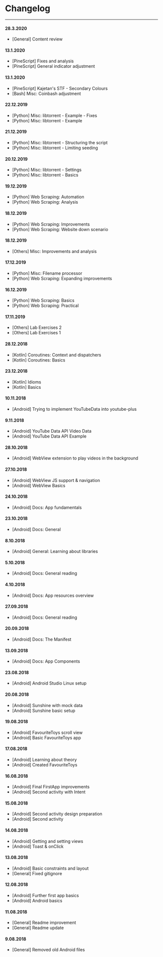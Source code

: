 # Changelog

---

#### 28.3.2020

* [General] Content review

#### 13.1.2020

* [PineScript] Fixes and analysis
* [PineScript] General indicator adjustment

#### 13.1.2020

* [PineScript] Kajetan's STF - Secondary Colours
* [Bash] Misc: Coinbash adjustment

#### 22.12.2019

* [Python] Misc: libtorrent - Example - Fixes
* [Python] Misc: libtorrent - Example

#### 21.12.2019

* [Python] Misc: libtorrent - Structuring the script
* [Python] Misc: libtorrent - Limiting seeding

#### 20.12.2019

* [Python] Misc: libtorrent - Settings
* [Python] Misc: libtorrent - Basics

#### 19.12.2019

* [Python] Web Scraping: Automation
* [Python] Web Scraping: Analysis

#### 18.12.2019

* [Python] Web Scraping: Improvements
* [Python] Web Scraping: Website down scenario

#### 18.12.2019

* [Others] Misc: Improvements and analysis

#### 17.12.2019

* [Python] Misc: Filename processor
* [Python] Web Scraping: Expanding improvements

#### 16.12.2019

* [Python] Web Scraping: Basics
* [Python] Web Scraping: Practical

#### 17.11.2019

* [Others] Lab Exercises 2
* [Others] Lab Exercises 1

#### 28.12.2018

* [Kotlin] Coroutines: Context and dispatchers
* [Kotlin] Coroutines: Basics

#### 23.12.2018

* [Kotlin] Idioms
* [Kotlin] Basics

#### 10.11.2018

* [Android] Trying to implement YouTubeData into youtube-plus

#### 9.11.2018

* [Android] YouTube Data API Video Data
* [Android] YouTube Data API Example

#### 28.10.2018

* [Android] WebView extension to play videos in the background

#### 27.10.2018

* [Android] WebView JS support & navigation
* [Android] WebView Basics

#### 24.10.2018

* [Android] Docs: App fundamentals

#### 23.10.2018

* [Android] Docs: General

#### 8.10.2018

* [Android] General: Learning about libraries

#### 5.10.2018

* [Android] Docs: General reading

#### 4.10.2018

* [Android] Docs: App resources overview

#### 27.09.2018

* [Android] Docs: General reading

#### 20.09.2018

* [Android] Docs: The Manifest

#### 13.09.2018

* [Android] Docs: App Components

#### 23.08.2018

* [Android] Android Studio Linux setup

#### 20.08.2018

* [Android] Sunshine with mock data 
* [Android] Sunshine basic setup

#### 19.08.2018

* [Android] FavouriteToys scroll view 
* [Android] Basic FavouriteToys app

#### 17.08.2018

* [Android] Learning about theory 
* [Android] Created FavouriteToys

#### 16.08.2018

* [Android] Final FirstApp improvements
* [Android] Second activity with Intent

#### 15.08.2018

* [Android] Second activity design preparation
* [Android] Second activity

#### 14.08.2018

* [Android] Getting and setting views
* [Android] Toast & onClick

#### 13.08.2018

* [Android] Basic constraints and layout 
* [General] Fixed gitignore

#### 12.08.2018

* [Android] Further first app basics 
* [Android] Android basics

#### 11.08.2018

* [General] Readme improvement
* [General] Readme update

#### 9.08.2018

* [General] Removed old Android files

